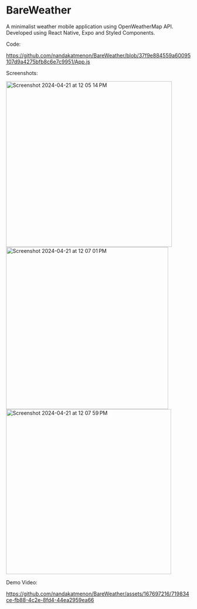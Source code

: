 # BareWeather

A minimalist weather mobile application using OpenWeatherMap API. Developed using React Native, Expo and Styled Components.

Code:

https://github.com/nandakatmenon/BareWeather/blob/37f9e884559a60095107d9a4275bfb8c6e7c9951/App.js

Screenshots:

<img width="452" alt="Screenshot 2024-04-21 at 12 05 14 PM" src="https://github.com/nandakatmenon/BareWeather/assets/167697216/1502065d-baa9-4878-a385-851be4142494">

<img width="442" alt="Screenshot 2024-04-21 at 12 07 01 PM" src="https://github.com/nandakatmenon/BareWeather/assets/167697216/ba4ea54a-2819-4f45-8c1f-c6c8c5f5b306">

<img width="450" alt="Screenshot 2024-04-21 at 12 07 59 PM" src="https://github.com/nandakatmenon/BareWeather/assets/167697216/8e9207fd-6cd7-4476-9673-8cd1064c34ba">

Demo Video:

https://github.com/nandakatmenon/BareWeather/assets/167697216/719834ce-fb88-4c2e-8fd4-44ea2959ea66

